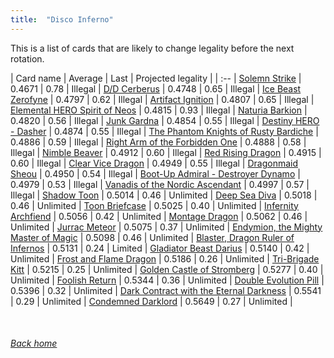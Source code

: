 ```yaml
---
title:  "Disco Inferno"
---
```


This is a list of cards that are likely to change legality before the next rotation.

| Card name | Average | Last | Projected legality |
| :-- |
[Solemn Strike](https://db.ygoprodeck.com/card/?search=Solemn%20Strike) | 0.4671 | 0.78 | Illegal |
[D/D Cerberus](https://db.ygoprodeck.com/card/?search=D/D%20Cerberus) | 0.4748 | 0.65 | Illegal |
[Ice Beast Zerofyne](https://db.ygoprodeck.com/card/?search=Ice%20Beast%20Zerofyne) | 0.4797 | 0.62 | Illegal |
[Artifact Ignition](https://db.ygoprodeck.com/card/?search=Artifact%20Ignition) | 0.4807 | 0.65 | Illegal |
[Elemental HERO Spirit of Neos](https://db.ygoprodeck.com/card/?search=Elemental%20HERO%20Spirit%20of%20Neos) | 0.4815 | 0.93 | Illegal |
[Naturia Barkion](https://db.ygoprodeck.com/card/?search=Naturia%20Barkion) | 0.4820 | 0.56 | Illegal |
[Junk Gardna](https://db.ygoprodeck.com/card/?search=Junk%20Gardna) | 0.4854 | 0.55 | Illegal |
[Destiny HERO - Dasher](https://db.ygoprodeck.com/card/?search=Destiny%20HERO%20-%20Dasher) | 0.4874 | 0.55 | Illegal |
[The Phantom Knights of Rusty Bardiche](https://db.ygoprodeck.com/card/?search=The%20Phantom%20Knights%20of%20Rusty%20Bardiche) | 0.4886 | 0.59 | Illegal |
[Right Arm of the Forbidden One](https://db.ygoprodeck.com/card/?search=Right%20Arm%20of%20the%20Forbidden%20One) | 0.4888 | 0.58 | Illegal |
[Nimble Beaver](https://db.ygoprodeck.com/card/?search=Nimble%20Beaver) | 0.4912 | 0.60 | Illegal |
[Red Rising Dragon](https://db.ygoprodeck.com/card/?search=Red%20Rising%20Dragon) | 0.4915 | 0.60 | Illegal |
[Clear Vice Dragon](https://db.ygoprodeck.com/card/?search=Clear%20Vice%20Dragon) | 0.4949 | 0.55 | Illegal |
[Dragonmaid Sheou](https://db.ygoprodeck.com/card/?search=Dragonmaid%20Sheou) | 0.4950 | 0.54 | Illegal |
[Boot-Up Admiral - Destroyer Dynamo](https://db.ygoprodeck.com/card/?search=Boot-Up%20Admiral%20-%20Destroyer%20Dynamo) | 0.4979 | 0.53 | Illegal |
[Vanadis of the Nordic Ascendant](https://db.ygoprodeck.com/card/?search=Vanadis%20of%20the%20Nordic%20Ascendant) | 0.4997 | 0.57 | Illegal |
[Shadow Toon](https://db.ygoprodeck.com/card/?search=Shadow%20Toon) | 0.5014 | 0.46 | Unlimited |
[Deep Sea Diva](https://db.ygoprodeck.com/card/?search=Deep%20Sea%20Diva) | 0.5018 | 0.46 | Unlimited |
[Toon Briefcase](https://db.ygoprodeck.com/card/?search=Toon%20Briefcase) | 0.5025 | 0.40 | Unlimited |
[Infernity Archfiend](https://db.ygoprodeck.com/card/?search=Infernity%20Archfiend) | 0.5056 | 0.42 | Unlimited |
[Montage Dragon](https://db.ygoprodeck.com/card/?search=Montage%20Dragon) | 0.5062 | 0.46 | Unlimited |
[Jurrac Meteor](https://db.ygoprodeck.com/card/?search=Jurrac%20Meteor) | 0.5075 | 0.37 | Unlimited |
[Endymion, the Mighty Master of Magic](https://db.ygoprodeck.com/card/?search=Endymion,%20the%20Mighty%20Master%20of%20Magic) | 0.5098 | 0.46 | Unlimited |
[Blaster, Dragon Ruler of Infernos](https://db.ygoprodeck.com/card/?search=Blaster,%20Dragon%20Ruler%20of%20Infernos) | 0.5131 | 0.24 | Limited |
[Gladiator Beast Darius](https://db.ygoprodeck.com/card/?search=Gladiator%20Beast%20Darius) | 0.5140 | 0.42 | Unlimited |
[Frost and Flame Dragon](https://db.ygoprodeck.com/card/?search=Frost%20and%20Flame%20Dragon) | 0.5186 | 0.26 | Unlimited |
[Tri-Brigade Kitt](https://db.ygoprodeck.com/card/?search=Tri-Brigade%20Kitt) | 0.5215 | 0.25 | Unlimited |
[Golden Castle of Stromberg](https://db.ygoprodeck.com/card/?search=Golden%20Castle%20of%20Stromberg) | 0.5277 | 0.40 | Unlimited |
[Foolish Return](https://db.ygoprodeck.com/card/?search=Foolish%20Return) | 0.5344 | 0.36 | Unlimited |
[Double Evolution Pill](https://db.ygoprodeck.com/card/?search=Double%20Evolution%20Pill) | 0.5396 | 0.32 | Unlimited |
[Dark Contract with the Eternal Darkness](https://db.ygoprodeck.com/card/?search=Dark%20Contract%20with%20the%20Eternal%20Darkness) | 0.5541 | 0.29 | Unlimited |
[Condemned Darklord](https://db.ygoprodeck.com/card/?search=Condemned%20Darklord) | 0.5649 | 0.27 | Unlimited |

<br>

###### [Back home](index)